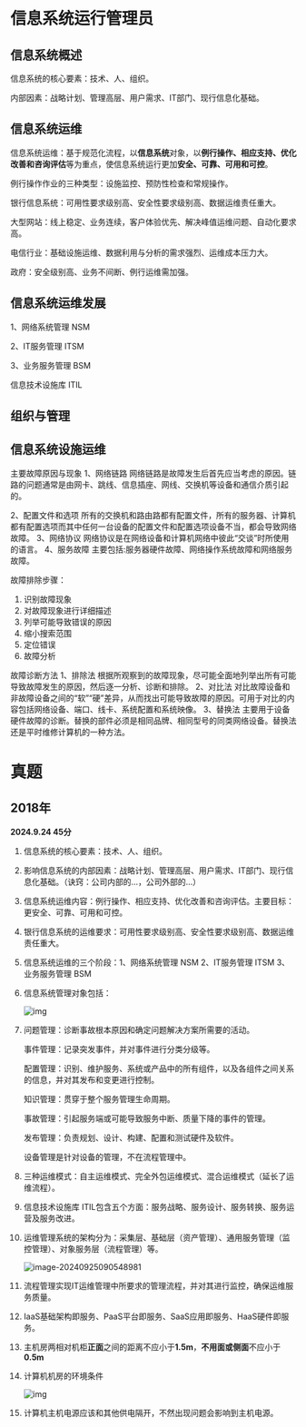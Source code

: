 # 信息系统运行管理员

## 信息系统概述

信息系统的核心要素：技术、人、组织。

内部因素：战略计划、管理高层、用户需求、IT部门、现行信息化基础。

## 信息系统运维

信息系统运维：基于规范化流程，以**信息系统**对象，以**例行操作、相应支持、优化改善和咨询评估**等为重点，使信息系统运行更加**安全、可靠、可用和可控**。

例行操作作业的三种类型：设施监控、预防性检查和常规操作。

银行信息系统：可用性要求级别高、安全性要求级别高、数据运维责任重大。

大型网站：线上稳定、业务连续，客户体验优先、解决峰值运维问题、自动化要求高。

电信行业：基础设施运维、数据利用与分析的需求强烈、运维成本压力大。

政府：安全级别高、业务不间断、例行运维需加强。

## 信息系统运维发展

1、网络系统管理 NSM 

2、IT服务管理 ITSM 

3、业务服务管理 BSM

信息技术设施库 ITIL

## 组织与管理



## 信息系统设施运维

主要故障原因与现象
1、网络链路
网络链路是故障发生后首先应当考虑的原因。链路的问题通常是由网卡、跳线、信息插座、网线、交换机等设备和通信介质引起的。

2、配置文件和选项
所有的交换机和路由路都有配置文件，所有的服务器、计算机都有配置选项而其中任何一台设备的配置文件和配置选项设备不当，都会导致网络故障。
3、网络协议
网络协议是在网络设备和计算机网络中彼此“交谈”时所使用的语言。
4、服务故障
主要包括:服务器硬件故障、网络操作系统故障和网络服务故障。



故障排除步骤：

1. 识别故障现象
2. 对故障现象进行详细描述
3. 列举可能导致错误的原因
4. 缩小搜索范围
5. 定位错误
6. 故障分析

 

故障诊断方法
1、排除法
根据所观察到的故障现象，尽可能全面地列举出所有可能导致故障发生的原因，然后逐一分析、诊断和排除。
2、对比法
对比故障设备和非故障设备之间的“软”“硬”差异，从而找出可能导致故障的原因。可用于对比的内容包括网络设备、端口、线卡、系统配置和系统映像。
3、替换法
主要用于设备硬件故障的诊断。替换的部件必须是相同品牌、相同型号的同类网络设备。替换法还是平时维修计算机的一种方法。

# 真题

## 2018年

**2024.9.24 45分**

1. 信息系统的核心要素：技术、人、组织。

2. 影响信息系统的内部因素：战略计划、管理高层、用户需求、IT部门、现行信息化基础。（诀窍：公司内部的...，公司外部的...）

3. 信息系统运维内容：例行操作、相应支持、优化改善和咨询评估。主要目标：更安全、可靠、可用和可控。

4. 银行信息系统的运维要求：可用性要求级别高、安全性要求级别高、数据运维责任重大。

5. 信息系统运维的三个阶段：1、网络系统管理 NSM 2、IT服务管理 ITSM  3、业务服务管理 BSM

6. 信息系统管理对象包括：

   ![img](https://img.kuaiwenyun.com/images/shiti/2021-02/481/C8gEykC5Yp.png)

7. 问题管理：诊断事故根本原因和确定问题解决方案所需要的活动。

   事件管理：记录突发事件，并对事件进行分类分级等。

   配置管理：识别、维护服务、系统或产品中的所有组件，以及各组件之间关系的信息，并对其发布和变更进行控制。

   知识管理：贯穿于整个服务管理生命周期。

   事故管理：引起服务端或可能导致服务中断、质量下降的事件的管理。

   发布管理：负责规划、设计、构建、配置和测试硬件及软件。

   设备管理是针对设备的管理，不在流程管理中。

8. 三种运维模式：自主运维模式、完全外包运维模式、混合运维模式（延长了运维流程）。

9. 信息技术设施库 ITIL包含五个方面：服务战略、服务设计、服务转换、服务运营及服务改进。

10. 运维管理系统的架构分为：采集层、基础层（资产管理）、通用服务管理（监控管理）、对象服务层（流程管理）等。

    ![image-20240925090548981](C:\Users\Administrator\AppData\Roaming\Typora\typora-user-images\image-20240925090548981.png)

11. 流程管理实现IT运维管理中所要求的管理流程，并对其进行监控，确保运维服务质量。

12. IaaS基础架构即服务、PaaS平台即服务、SaaS应用即服务、HaaS硬件即服务。

13. 主机房两相对机柜**正面**之间的距离不应小于**1.5m**，**不用面或侧面**不应小于**0.5m**

14. 计算机机房的环境条件

    ![img](https://img.kuaiwenyun.com/images/shiti/2021-03/76/TGdfg3DjXT.png)

15. 计算机主机电源应该和其他供电隔开，不然出现问题会影响到主机电源。
